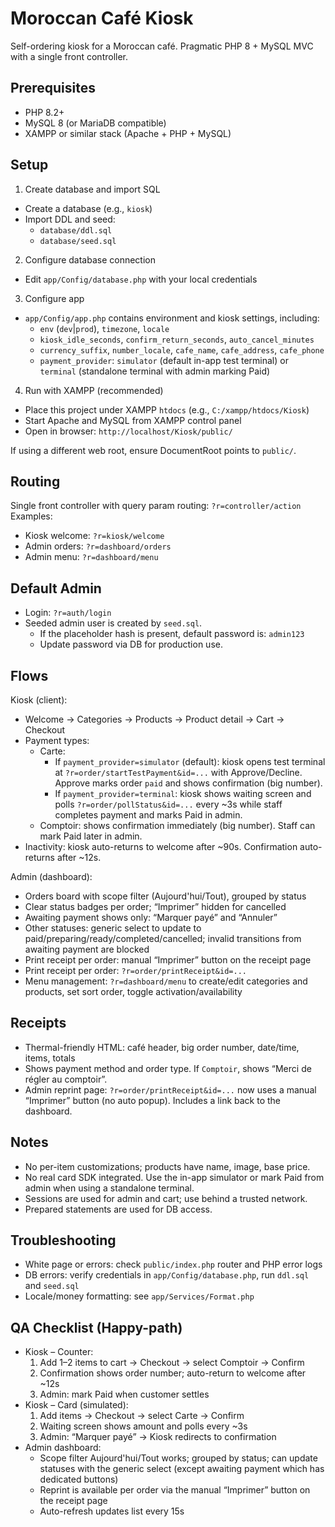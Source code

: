 # Moroccan Café Kiosk

Self-ordering kiosk for a Moroccan café. Pragmatic PHP 8 + MySQL MVC with a single front controller.

## Prerequisites
- PHP 8.2+
- MySQL 8 (or MariaDB compatible)
- XAMPP or similar stack (Apache + PHP + MySQL)

## Setup
1) Create database and import SQL
- Create a database (e.g., `kiosk`)
- Import DDL and seed:
  - `database/ddl.sql`
  - `database/seed.sql`

2) Configure database connection
- Edit `app/Config/database.php` with your local credentials

3) Configure app
- `app/Config/app.php` contains environment and kiosk settings, including:
  - `env` (`dev`|`prod`), `timezone`, `locale`
  - `kiosk_idle_seconds`, `confirm_return_seconds`, `auto_cancel_minutes`
  - `currency_suffix`, `number_locale`, `cafe_name`, `cafe_address`, `cafe_phone`
  - `payment_provider`: `simulator` (default in-app test terminal) or `terminal` (standalone terminal with admin marking Paid)

4) Run with XAMPP (recommended)
- Place this project under XAMPP `htdocs` (e.g., `C:/xampp/htdocs/Kiosk`)
- Start Apache and MySQL from XAMPP control panel
- Open in browser: `http://localhost/Kiosk/public/`

If using a different web root, ensure DocumentRoot points to `public/`.

## Routing
Single front controller with query param routing: `?r=controller/action`
Examples:
- Kiosk welcome: `?r=kiosk/welcome`
- Admin orders: `?r=dashboard/orders`
- Admin menu: `?r=dashboard/menu`

## Default Admin
- Login: `?r=auth/login`
- Seeded admin user is created by `seed.sql`.
  - If the placeholder hash is present, default password is: `admin123`
  - Update password via DB for production use.

## Flows
Kiosk (client):
- Welcome → Categories → Products → Product detail → Cart → Checkout
- Payment types:
  - Carte:
    - If `payment_provider=simulator` (default): kiosk opens test terminal at `?r=order/startTestPayment&id=...` with Approve/Decline. Approve marks order `paid` and shows confirmation (big number).
    - If `payment_provider=terminal`: kiosk shows waiting screen and polls `?r=order/pollStatus&id=...` every ~3s while staff completes payment and marks Paid in admin.
  - Comptoir: shows confirmation immediately (big number). Staff can mark Paid later in admin.
- Inactivity: kiosk auto-returns to welcome after ~90s. Confirmation auto-returns after ~12s.

Admin (dashboard):
- Orders board with scope filter (Aujourd'hui/Tout), grouped by status
- Clear status badges per order; “Imprimer” hidden for cancelled
- Awaiting payment shows only: “Marquer payé” and “Annuler”
- Other statuses: generic select to update to paid/preparing/ready/completed/cancelled; invalid transitions from awaiting payment are blocked
- Print receipt per order: manual “Imprimer” button on the receipt page
- Print receipt per order: `?r=order/printReceipt&id=...`
- Menu management: `?r=dashboard/menu` to create/edit categories and products, set sort order, toggle activation/availability

## Receipts
- Thermal-friendly HTML: café header, big order number, date/time, items, totals
- Shows payment method and order type. If `Comptoir`, shows “Merci de régler au comptoir”.
- Admin reprint page: `?r=order/printReceipt&id=...` now uses a manual “Imprimer” button (no auto popup). Includes a link back to the dashboard.

## Notes
- No per-item customizations; products have name, image, base price.
- No real card SDK integrated. Use the in-app simulator or mark Paid from admin when using a standalone terminal.
- Sessions are used for admin and cart; use behind a trusted network.
- Prepared statements are used for DB access.

## Troubleshooting
- White page or errors: check `public/index.php` router and PHP error logs
- DB errors: verify credentials in `app/Config/database.php`, run `ddl.sql` and `seed.sql`
- Locale/money formatting: see `app/Services/Format.php`

## QA Checklist (Happy-path)
- Kiosk – Counter:
  1. Add 1–2 items to cart → Checkout → select Comptoir → Confirm
  2. Confirmation shows order number; auto-return to welcome after ~12s
  3. Admin: mark Paid when customer settles
- Kiosk – Card (simulated):
  1. Add items → Checkout → select Carte → Confirm
  2. Waiting screen shows amount and polls every ~3s
  3. Admin: “Marquer payé” → Kiosk redirects to confirmation
- Admin dashboard:
  - Scope filter Aujourd'hui/Tout works; grouped by status; can update statuses with the generic select (except awaiting payment which has dedicated buttons)
  - Reprint is available per order via the manual “Imprimer” button on the receipt page
  - Auto-refresh updates list every 15s
